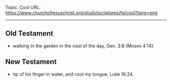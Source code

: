 Topic: Cool
URL: https://www.churchofjesuschrist.org/study/scriptures/tg/cool?lang=eng

---

## Old Testament

- walking in the garden in the cool of the day, Gen. 3:8 (Moses 4:14).

## New Testament

- tip of his finger in water, and cool my tongue, Luke 16:24.

